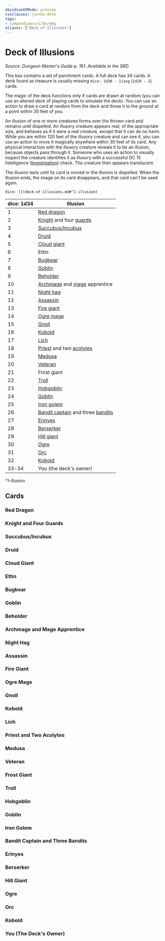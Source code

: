 ```yaml
---
obsidianUIMode: preview
cssclasses: json5e-deck
tags:
- compendium/src/5e/dmg
aliases: ["Deck of Illusions"]
---
```

# Deck of Illusions
*Source: Dungeon Master's Guide p. 161. Available in the SRD.*  

This box contains a set of parchment cards. A full deck has 34 cards. A deck found as treasure is usually missing `dice: 1d20 - 1|avg` (`1d20 - 1`) cards.

The magic of the deck functions only if cards are drawn at random (you can use an altered deck of playing cards to simulate the deck). You can use an action to draw a card at random from the deck and throw it to the ground at a point within 30 feet of you.

An illusion of one or more creatures forms over the thrown card and remains until dispelled. An illusory creature appears real, of the appropriate size, and behaves as if it were a real creature, except that it can do no harm. While you are within 120 feet of the illusory creature and can see it, you can use an action to move it magically anywhere within 30 feet of its card. Any physical interaction with the illusory creature reveals it to be an illusion, because objects pass through it. Someone who uses an action to visually inspect the creature identifies it as illusory with a successful DC 15 Intelligence ([Investigation](/compendium/rules/skills.md#Investigation)) check. The creature then appears translucent.

The illusion lasts until its card is moved or the illusion is dispelled. When the illusion ends, the image on its card disappears, and that card can't be used again.

`dice: [](deck-of-illusions.md#^1-illusion)`

| dice: 1d34 | Illusion |
|------------|----------|
| 1 | [Red dragon](compendium/bestiary/dragon/adult-red-dragon.md) |
| 2 | [Knight](compendium/bestiary/humanoid/knight.md) and four [guards](compendium/bestiary/humanoid/guard.md) |
| 3 | [Succubus/Incubus](compendium/bestiary/fiend/succubus.md) |
| 4 | [Druid](compendium/bestiary/humanoid/druid.md) |
| 5 | [Cloud giant](compendium/bestiary/giant/cloud-giant.md) |
| 6 | Ettin |
| 7 | [Bugbear](compendium/bestiary/humanoid/bugbear.md) |
| 8 | [Goblin](compendium/bestiary/humanoid/goblin.md) |
| 9 | [Beholder](compendium/bestiary/aberration/beholder.md) |
| 10 | [Archmage](compendium/bestiary/humanoid/archmage.md) and [mage](compendium/bestiary/humanoid/mage.md) apprentice |
| 11 | [Night hag](compendium/bestiary/fiend/night-hag.md) |
| 12 | [Assassin](compendium/bestiary/humanoid/assassin.md) |
| 13 | [Fire giant](compendium/bestiary/giant/fire-giant.md) |
| 14 | [Ogre mage](compendium/bestiary/giant/oni.md) |
| 15 | [Gnoll](compendium/bestiary/humanoid/gnoll.md) |
| 16 | [Kobold](compendium/bestiary/humanoid/kobold.md) |
| 17 | [Lich](compendium/bestiary/undead/lich.md) |
| 18 | [Priest](compendium/bestiary/humanoid/priest.md) and two [acolytes](compendium/bestiary/humanoid/acolyte.md) |
| 19 | [Medusa](compendium/bestiary/monstrosity/medusa.md) |
| 20 | [Veteran](compendium/bestiary/humanoid/veteran.md) |
| 21 | Frost giant |
| 22 | [Troll](compendium/bestiary/giant/troll.md) |
| 23 | [Hobgoblin](compendium/bestiary/humanoid/hobgoblin.md) |
| 24 | [Goblin](compendium/bestiary/humanoid/goblin.md) |
| 25 | [Iron golem](compendium/bestiary/construct/iron-golem.md) |
| 26 | [Bandit captain](compendium/bestiary/humanoid/bandit-captain.md) and three [bandits](compendium/bestiary/humanoid/bandit.md) |
| 27 | [Erinyes](compendium/bestiary/fiend/erinyes.md) |
| 28 | [Berserker](compendium/bestiary/humanoid/berserker.md) |
| 29 | [Hill giant](compendium/bestiary/giant/hill-giant.md) |
| 30 | [Ogre](compendium/bestiary/giant/ogre.md) |
| 31 | [Orc](compendium/bestiary/humanoid/orc.md) |
| 32 | [Kobold](compendium/bestiary/humanoid/kobold.md) |
| 33-34 | You (the deck's owner) |
^1-illusion

## Cards

### Red Dragon


### Knight and Four Guards


### Succubus/Incubus


### Druid


### Cloud Giant


### Ettin


### Bugbear


### Goblin


### Beholder


### Archmage and Mage Apprentice


### Night Hag


### Assassin


### Fire Giant


### Ogre Mage


### Gnoll


### Kobold


### Lich


### Priest and Two Acolytes


### Medusa


### Veteran


### Frost Giant


### Troll


### Hobgoblin


### Goblin


### Iron Golem


### Bandit Captain and Three Bandits


### Erinyes


### Berserker


### Hill Giant


### Ogre


### Orc


### Kobold


### You (The Deck's Owner)